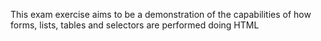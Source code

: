 This exam exercise aims to be a demonstration of the capabilities of how forms,
lists, tables and selectors are performed doing HTML